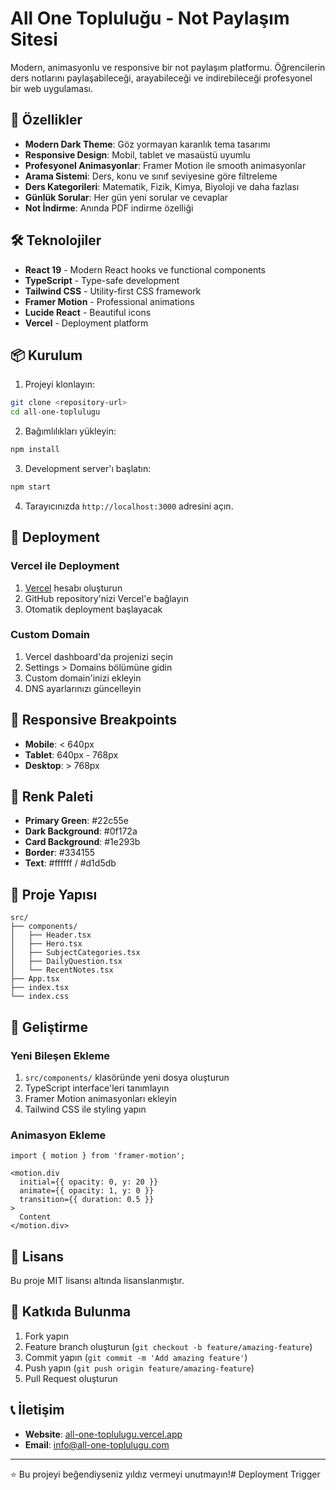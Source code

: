 # All One Topluluğu - Not Paylaşım Sitesi

Modern, animasyonlu ve responsive bir not paylaşım platformu. Öğrencilerin ders notlarını paylaşabileceği, arayabileceği ve indirebileceği profesyonel bir web uygulaması.

## 🚀 Özellikler

- **Modern Dark Theme**: Göz yormayan karanlık tema tasarımı
- **Responsive Design**: Mobil, tablet ve masaüstü uyumlu
- **Profesyonel Animasyonlar**: Framer Motion ile smooth animasyonlar
- **Arama Sistemi**: Ders, konu ve sınıf seviyesine göre filtreleme
- **Ders Kategorileri**: Matematik, Fizik, Kimya, Biyoloji ve daha fazlası
- **Günlük Sorular**: Her gün yeni sorular ve cevaplar
- **Not İndirme**: Anında PDF indirme özelliği

## 🛠️ Teknolojiler

- **React 19** - Modern React hooks ve functional components
- **TypeScript** - Type-safe development
- **Tailwind CSS** - Utility-first CSS framework
- **Framer Motion** - Professional animations
- **Lucide React** - Beautiful icons
- **Vercel** - Deployment platform

## 📦 Kurulum

1. Projeyi klonlayın:
```bash
git clone <repository-url>
cd all-one-toplulugu
```

2. Bağımlılıkları yükleyin:
```bash
npm install
```

3. Development server'ı başlatın:
```bash
npm start
```

4. Tarayıcınızda `http://localhost:3000` adresini açın.

## 🚀 Deployment

### Vercel ile Deployment

1. [Vercel](https://vercel.com) hesabı oluşturun
2. GitHub repository'nizi Vercel'e bağlayın
3. Otomatik deployment başlayacak

### Custom Domain

1. Vercel dashboard'da projenizi seçin
2. Settings > Domains bölümüne gidin
3. Custom domain'inizi ekleyin
4. DNS ayarlarınızı güncelleyin

## 📱 Responsive Breakpoints

- **Mobile**: < 640px
- **Tablet**: 640px - 768px
- **Desktop**: > 768px

## 🎨 Renk Paleti

- **Primary Green**: #22c55e
- **Dark Background**: #0f172a
- **Card Background**: #1e293b
- **Border**: #334155
- **Text**: #ffffff / #d1d5db

## 📂 Proje Yapısı

```
src/
├── components/
│   ├── Header.tsx
│   ├── Hero.tsx
│   ├── SubjectCategories.tsx
│   ├── DailyQuestion.tsx
│   └── RecentNotes.tsx
├── App.tsx
├── index.tsx
└── index.css
```

## 🔧 Geliştirme

### Yeni Bileşen Ekleme
1. `src/components/` klasöründe yeni dosya oluşturun
2. TypeScript interface'leri tanımlayın
3. Framer Motion animasyonları ekleyin
4. Tailwind CSS ile styling yapın

### Animasyon Ekleme
```tsx
import { motion } from 'framer-motion';

<motion.div
  initial={{ opacity: 0, y: 20 }}
  animate={{ opacity: 1, y: 0 }}
  transition={{ duration: 0.5 }}
>
  Content
</motion.div>
```

## 📄 Lisans

Bu proje MIT lisansı altında lisanslanmıştır.

## 🤝 Katkıda Bulunma

1. Fork yapın
2. Feature branch oluşturun (`git checkout -b feature/amazing-feature`)
3. Commit yapın (`git commit -m 'Add amazing feature'`)
4. Push yapın (`git push origin feature/amazing-feature`)
5. Pull Request oluşturun

## 📞 İletişim

- **Website**: [all-one-toplulugu.vercel.app](https://all-one-toplulugu.vercel.app)
- **Email**: info@all-one-toplulugu.com

---

⭐ Bu projeyi beğendiyseniz yıldız vermeyi unutmayın!#   D e p l o y m e n t   T r i g g e r  
 